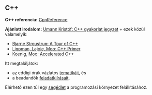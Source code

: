 ## C++

**C++ referencia:** [CppReference](https://en.cppreference.com/w/cpp)

**Ajánlott irodalom:** [Umann Kristóf: C++ gyakorlat jegyzet](https://people.inf.elte.hu/szelethus/LaTeX/cpp/cpp_book/cpp_book.pdf) + ezek közül valamelyik:  
 - [Bjarne Stroustrup: A Tour of C++](https://www.amazon.com/Tour-2nd-Depth-Bjarne-Stroustrup/dp/0134997832)
 - [Lippman, Lajoie, Moo: C++ Primer](https://www.amazon.com/Primer-5th-Stanley-B-Lippman/dp/0321714113)
 - [Koenig, Moo: Accelerated C++](https://www.amazon.com/Accelerated-C-Practical-Programming-Example/dp/020170353X)

Itt megtaláljátok:
 - az eddigi órák vázlatos [tematikáit](tematika.md), és
 - a beadandók [feladatkiírásait](beadandok.md).
 
Elérhető ezen túl egy [segédlet](programozasi-kornyezet.md) a programozási környezet felállításához.
